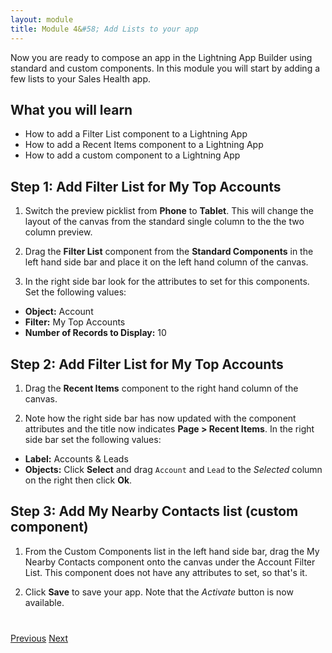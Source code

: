 ```yaml
---
layout: module
title: Module 4&#58; Add Lists to your app
---
```


Now you are ready to compose an app in the Lightning App Builder using standard and custom components. In this module you will start by adding a few lists to your Sales Health app.

## What you will learn
- How to add a Filter List component to a Lightning App 
- How to add a Recent Items component to a Lightning App 
- How to add a custom component to a Lightning App 

## Step 1: Add Filter List for My Top Accounts

1. Switch the preview picklist from **Phone** to **Tablet**. This will change the layout of the canvas from the standard single column to the the two column preview.

2. Drag the **Filter List** component from the **Standard Components** in the left hand side bar and place it on the left hand column of the canvas. 

3. In the right side bar look for the attributes to set for this components. Set the following values: 
- **Object:** Account
- **Filter:** My Top Accounts
- **Number of Records to Display:** 10

## Step 2: Add Filter List for My Top Accounts

1. Drag the **Recent Items** component to the right hand column of the canvas. 

2. Note how the right side bar has now updated with the component attributes and the title now indicates **Page > Recent Items**. In the right side bar set the following values: 
- **Label:** Accounts & Leads
- **Objects:** Click **Select** and drag `Account` and `Lead` to the *Selected* column on the right then click **Ok**.

## Step 3: Add My Nearby Contacts list (custom component)

1. From the Custom Components list in the left hand side bar, drag the My Nearby Contacts component onto the canvas under the Account Filter List. This component does not have any attributes to set, so that's it.

2. Click **Save** to save your app. Note that the *Activate* button is now available. 


<div class="row" style="margin-top:40px;">
<div class="col-sm-12">
<a href="create-apex-controller.html" class="btn btn-default"><i class="glyphicon glyphicon-chevron-left"></i> Previous</a>
<a href="create-contactlist-component.html" class="btn btn-default pull-right">Next <i class="glyphicon glyphicon-chevron-right"></i></a>
</div>
</div>
